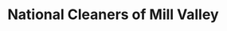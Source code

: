 ---
title: "National Cleaners of Mill Valley"
url: /mill-valley/national-cleaners-of-mill-valley/
shop: laundry
---